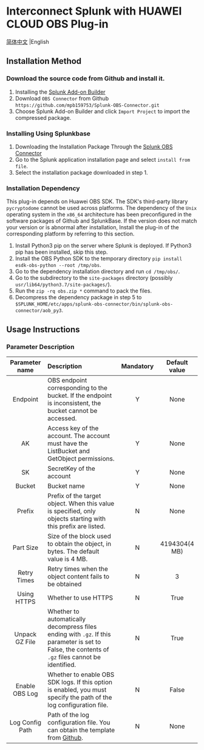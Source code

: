 # Interconnect Splunk with HUAWEI CLOUD OBS Plug-in
[简体中文](https://github.com/mpb159753/Splunk-OBS-Connector/blob/master/README.md) |English

## Installation Method

### Download the source code from Github and install it.
1. Installing the [Splunk Add-on Builder](https://splunkbase.splunk.com/app/2962/)
2. Download `OBS Connector` from Github `https://github.com/mpb159753/Splunk-OBS-Connector.git`
3. Choose Splunk Add-on Builder and click `Import Project` to import the compressed package.


### Installing Using Splunkbase
1. Downloading the Installation Package Through the [Splunk OBS Connector](https://splunkbase.splunk.com/app/24484/)
2. Go to the Splunk application installation page and select `install from file`.
3. Select the installation package downloaded in step 1.

### Installation Dependency
This plug-in depends on Huawei OBS SDK. The SDK's third-party library `pycryptodome` cannot be used across platforms. The dependency of the `Unix` operating system in the `x86_64` architecture has been preconfigured in the software packages of Github and SplunkBase. If the version does not match your version or is abnormal after installation, Install the plug-in of the corresponding platform by referring to this section.

1. Install Python3 pip on the server where Splunk is deployed. If Python3 pip has been installed, skip this step.
2. Install the OBS Python SDK to the temporary directory `pip install esdk-obs-python --root /tmp/obs`.
3. Go to the dependency installation directory and run `cd /tmp/obs/`.
4. Go to the subdirectory to the `site-packages` directory (possibly `usr/lib64/python3.7/site-packages/`).
5. Run the `zip -rq obs.zip *` command to pack the files.
6. Decompress the dependency package in step 5 to `$SPLUNK_HOME/etc/apps/splunk-obs-connector/bin/splunk-obs-connector/aob_py3`.

## Usage Instructions

### Parameter Description

| Parameter name  | Description                                                                                                                                                    | Mandatory | Default value |
|:---------------:|:---------------------------------------------------------------------------------------------------------------------------------------------------------------|:---------:|:-------------:|
|    Endpoint     | OBS endpoint corresponding to the bucket. If the endpoint is inconsistent, the bucket cannot be accessed.                                                      |     Y     |     None      |
|       AK        | Access key of the account. The account must have the ListBucket and GetObject permissions.                                                                     |     Y     |     None      |
|       SK        | SecretKey of the account                                                                                                                                       |     Y     |     None      |
|     Bucket      | Bucket name                                                                                                                                                    |     Y     |     None      |
|     Prefix      | Prefix of the target object. When this value is specified, only objects starting with this prefix are listed.                                                  |     N     |     None      |
|    Part Size    | Size of the block used to obtain the object, in bytes. The default value is 4 MB.                                                                              |     N     | 4194304(4 MB) |
|   Retry Times   | Retry times when the object content fails to be obtained                                                                                                       |     N     |       3       |
|   Using HTTPS   | Whether to use HTTPS                                                                                                                                           |     N     |     True      |
| Unpack GZ File  | Whether to automatically decompress files ending with `.gz`. If this parameter is set to False, the contents of `.gz` files cannot be identified.              |     N     |     True      |
| Enable OBS Log  | Whether to enable OBS SDK logs. If this option is enabled, you must specify the path of the log configuration file.                                            |     N     |     False     |
| Log Config Path | Path of the log configuration file. You can obtain the template from [Github](https://github.com/huaweicloud/huaweicloud-sdk-python-obs/blob/master/log.conf). |     N     |     None      |